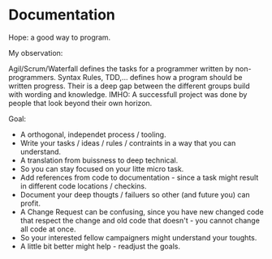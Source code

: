 # Documentation

Hope: a good way to program.

My observation:

Agil/Scrum/Waterfall defines the tasks for a programmer written by non-programmers.
Syntax Rules, TDD,... defines how a program should be written progress.
Their is a deep gap between the different groups build with wording and knowledge.
IMHO: A successfull project was done by people that look beyond their own horizon.

Goal:

- A orthogonal, independet process / tooling.
- Write your tasks / ideas / rules / contraints in a way that you can understand.
- A translation from buissness to deep technical.
- So you can stay focused on your litte micro task.
- Add references from code to documentation - since a task might result in different code locations / checkins.
- Document your deep thougts / failuers so other (and future you) can profit. 
- A Change Request can be confusing, since you have new changed code that respect the change and old code that doesn't - you cannot change all code at once.
- So your interested fellow campaigners might understand your toughts.
- A little bit better might help - readjust the goals.

